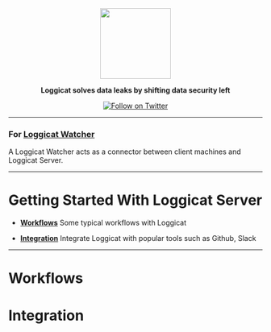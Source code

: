 <div align="center">

<img src="https://raw.githubusercontent.com/loggicat/Loggicat-Server-Wiki/main/public/serverLogo.png" height="140" />

**Loggicat solves data leaks by shifting data security left**

[![Follow on Twitter](https://img.shields.io/twitter/follow/loggicat?style=social)](https://twitter.com/loggicat)

---

</div>

<h3 align="left">
For <a href="https://github.com/loggicat/Loggicat-watcher-public">Loggicat Watcher</a>
</h3>
A Loggicat Watcher acts as a connector between client machines and Loggicat Server.
<br />

---

# Getting Started With Loggicat Server
* **[Workflows](https://github.com/snowplow/snowplow-android-tracker)** Some typical workflows with Loggicat


* **[Integration](https://github.com/snowplow/snowplow-android-tracker)** Integrate Loggicat with popular tools such as Github, Slack

---

# Workflows

# Integration
